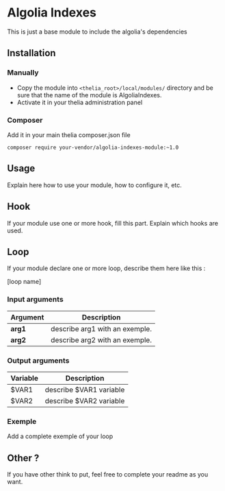 # Algolia Indexes

This is just a base module to include the algolia's dependencies
## Installation

### Manually

* Copy the module into ```<thelia_root>/local/modules/``` directory and be sure that the name of the module is AlgoliaIndexes.
* Activate it in your thelia administration panel

### Composer

Add it in your main thelia composer.json file

```
composer require your-vendor/algolia-indexes-module:~1.0
```

## Usage

Explain here how to use your module, how to configure it, etc.

## Hook

If your module use one or more hook, fill this part. Explain which hooks are used.


## Loop

If your module declare one or more loop, describe them here like this :

[loop name]

### Input arguments

|Argument |Description |
|---      |--- |
|**arg1** | describe arg1 with an exemple. |
|**arg2** | describe arg2 with an exemple. |

### Output arguments

|Variable   |Description |
|---        |--- |
|$VAR1    | describe $VAR1 variable |
|$VAR2    | describe $VAR2 variable |

### Exemple

Add a complete exemple of your loop

## Other ?

If you have other think to put, feel free to complete your readme as you want.
